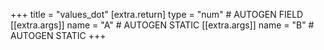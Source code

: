 +++
title = "values_dot"
[extra.return]
type = "num" # AUTOGEN FIELD
[[extra.args]]
name = "A" # AUTOGEN STATIC
[[extra.args]]
name = "B" # AUTOGEN STATIC
+++